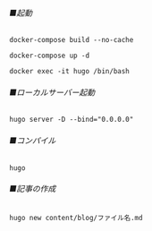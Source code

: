###### ■起動
```
docker-compose build --no-cache
```
```
docker-compose up -d
```
```
docker exec -it hugo /bin/bash
```
###### ■ローカルサーバー起動
```
hugo server -D --bind="0.0.0.0"
```
###### ■コンパイル
```
hugo
```
###### ■記事の作成
```
hugo new content/blog/ファイル名.md
```
